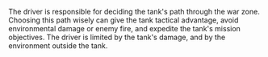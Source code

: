 The driver is responsible for deciding the tank's path through the war zone. Choosing this path wisely can give the tank tactical advantage, avoid environmental damage or enemy fire, and expedite the tank's mission objectives. The driver is limited by the tank's damage, and by the environment outside the tank.